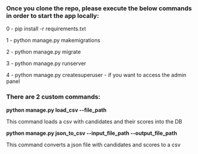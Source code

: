 ### Once you clone the repo, please execute the below commands in order to start the app locally:

0 - pip install -r requirements.txt

1 - python manage.py makemigrations

2 - python manage.py migrate

3 - python manage.py runserver

4 - python manage.py createsuperuser - if you want to access the admin panel

### There are 2 custom commands:

**python manage.py load_csv --file_path**

This command loads a csv with candidates and their scores into the DB

**python manage.py json_to_csv --input_file_path --output_file_path**

This command converts a json file with candidates and scores to a csv
